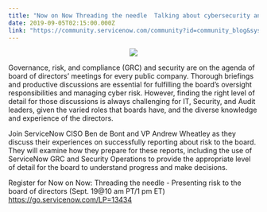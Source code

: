 ```yaml
---
title: "Now on Now Threading the needle  Talking about cybersecurity and GRC risk with the board of directors Sept  am PT"
date: 2019-09-05T02:15:00.000Z
link: "https://community.servicenow.com/community?id=community_blog&sys_id=e0701f7bdbe3fb88fff8a345ca961952"
---
```

<p style="text-align: center;"><img style="max-width: 100%; max-height: 480px;" src="https://community.servicenow.com/7d30df3bdbe3fb88fff8a345ca961993.iix" /></p>
<p style="text-align: left;">Governance, risk, and compliance (GRC) and security are on the agenda of board of directors’ meetings for every public company. Thorough briefings and productive discussions are essential for fulfilling the board’s oversight responsibilities and managing cyber risk. However, finding the right level of detail for those discussions is always challenging for IT, Security, and Audit leaders, given the varied roles that boards have, and the diverse knowledge and experience of the directors.</p>
<p>Join ServiceNow CISO Ben de Bont and VP Andrew Wheatley as they discuss their experiences on successfully reporting about risk to the board. They will examine how they prepare for these reports, including the use of ServiceNow GRC and Security Operations to provide the appropriate level of detail for the board to understand progress and make decisions.</p>
<p>Register for Now on Now: Threading the needle - Presenting risk to the board of directors (Sept. 19&#64;10 am PT/1 pm ET) <a href="https://go.servicenow.com/LP&#61;13434" rel="nofollow">https://go.servicenow.com/LP&#61;13434</a></p>